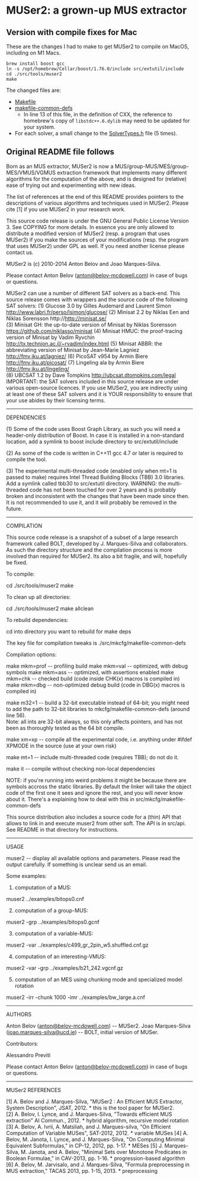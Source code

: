 # MUSer2: a grown-up MUS extractor

## Version with compile fixes for Mac

These are the changes I had to make to get MUSer2 to compile on MacOS, including
on M1 Macs.

```
brew install boost gcc
ln -s /opt/homebrew/Cellar/boost/1.76.0/include src/extutil/include
cd ./src/tools/muser2
make
```

The changed files are:

- [Makefile](src/tools/muser2/Makefile)
- [makefile-common-defs](/Users/dominik/GitHub/muser2-mac/src/mkcfg/makefile-common-defs)
    - In line 13 of this file, in the definition of CXX, the reference to homebrew's
      copy of `libstdc++.6.dylib` may need to be updated for your system.
- For each solver, a small change to the [SolverTypes.h](/Users/dominik/GitHub/muser2-mac/src/extsrc/minisat-hmuc/core/SolverTypes.h) file (5 times).


## Original README file follows

Born as an MUS extractor, MUSer2 is now a MUS/group-MUS/MES/group-MES/VMUS/VGMUS
extraction framework that implements many different algorithms for the 
computation of the above, and is designed for (relative) ease of trying out and 
experimenting with new ideas. 

The list of references at the end of this README provides pointers to the 
descriptions of various algorithms and techniques used in MUSer2. Please cite 
[1] if you use MUSer2 in your research work.

This source code release is under the GNU General Public License Version 3. See 
COPYING for more details. In essence you are only allowed to distribute a 
modified version of MUSer2 (resp. a program that uses MUSer2) if you make the 
sources of your modifications (resp. the program that uses MUSer2) under GPL as 
well. If you need another license please contact us.

MUSer2 is (c) 2010-2014 Anton Belov and Joao Marques-Silva.  

Please contact Anton Belov (anton@belov-mcdowell.com) in case of bugs or 
questions.

MUSer2 can use a number of different SAT solvers as a back-end. This source 
release comes with wrappers and the source code of the following SAT solvers:
(1) Glucose 3.0 by Gilles Audemard and Laurent Simon
    http://www.labri.fr/perso/lsimon/glucose/
(2) Minisat 2.2 by Niklas Een and Niklas Sorensson
    http://http://minisat.se/  
(3) Minisat GH: the up-to-date version of Minisat by Niklas Sorensson
    https://github.com/niklasso/minisat
(4) Minisat HMUC: the proof-tracing version of Minisat by Vadim Ryvchin
    http://tx.technion.ac.il/~rvadim/index.html
(5) Minisat ABBR: the abbreviating version of Minisat by Jean-Marie Lagniez
    http://fmv.jku.at/lagniez/
(6) PicoSAT v954 by Armin Biere
    http://fmv.jku.at/picosat/
(7) Lingeling ala by Armin Biere
    http://fmv.jku.at/lingeling/        
(8) UBCSAT 1.2 by Dave Tompkins
    http://ubcsat.dtompkins.com/legal
IMPORTANT: the SAT solvers included in this source release are under various
open-source licences. If you use MUSer2, you are indirectly using at least one
of these SAT solvers and it is YOUR responsibility to ensure that your use 
abides by their licensing terms.
       
********************************************************************************
DEPENDENCIES

(1) Some of the code uses Boost Graph Library, as such you will need a 
    header-only distribution of Boost. In case it is installed in a non-standard 
    location, add a symlink to boost include directory to src/extutil/include

(2) As some of the code is written in C++11 gcc 4.7 or later is required to 
    compile the tool.
    
(3) The experimental multi-threaded code (enabled only when mt=1 is passed to
    make) requires Intel Thread Building Blocks (TBB) 3.0 libraries. Add a 
    symlink called tbb30 to src/extutil directory. 
    WARNING: the multi-threaded code has not been touched for over 2 years and 
    is probably broken and inconsistent with the changes that have been made 
    since then. It is not recommended to use it, and it will probably be removed
    in the future.     

********************************************************************************
COMPILATION

This source code release is a snapshot of a subset of a large research framework
called BOLT, developed by J. Marques-Silva and collaborators. As such the 
directory structure and the compilation process is more involved than required 
for MUSer2. Its also a bit fragile, and will, hopefully be fixed.

To compile:

cd ./src/tools/muser2
make

To clean up all directories:

cd ./src/tools/muser2
make allclean

To rebuild dependencies:

cd into directory you want to rebuild for
make deps

The key file for compilation tweaks is ./src/mkcfg/makefile-common-defs

Compilation options:

make mkm=prof -- profiling build
make mkm=val  -- optimized, with debug symbols
make mkm=ass  -- optimized, with assertions enabled
make mkm=chk  -- checked build (code inside CHK(x) macros is compiled in)
make mkm=dbg  -- non-optimized debug build (code in DBG(x) macros is compiled in)

make m32=1    -- build a 32-bit executable instead of 64-bit; you might need to
                 add the path to 32-bit libraries to mkcfg/makefile-common-defs
                 (around line 56).          
                 Note: all ints are 32-bit always, so this only affects pointers,
                 and has not been as thoroughly tested as the 64 bit compile.
                 
make xm=xp    -- compile all the experimental code, i.e. anything under
                 #ifdef XPMODE in the source (use at your own risk)

make mt=1     -- include multi-threaded code (requires TBB); do not do it.

make it       -- compile without checking non-local dependencies

NOTE: if you're running into weird problems it might be because there are 
symbols accross the static libraries. By default the linker will take the 
object code of the first one it sees and ignore the rest, and you will never 
know about it. There's a explaining how to deal with this in 
src/mkcfg/makefile-common-defs

This source distribution also includes a source code for a (thin) API that allows
to link in and execute muser2 from other soft. The API is in src/api.
See README in that directory for instructions.


********************************************************************************
USAGE

muser2 -- display all available options and parameters. Please read the output
          carefully. If something is unclear send us an email.

Some examples:

1. computation of a MUS:

muser2 ../examples/bitops0.cnf  

2. computation of a group-MUS:

muser2 -grp ../examples/bitops0.gcnf

3. computation of a variable-MUS:

muser2 -var ../examples/c499_gr_2pin_w5.shuffled.cnf.gz

4. computation of an interesting-VMUS:

muser2 -var -grp ../examples/b21_242.vgcnf.gz

5. computation of an MES using chunking mode and specialized model rotation

muser2 -irr -chunk 1000 -imr ../examples/bw_large.a.cnf


********************************************************************************
AUTHORS

Anton Belov (anton@belov-mcdowell.com) -- MUSer2.
Joao Marques-Silva (joao.marques-silva@ucd.ie) -- BOLT, initial version of MUSer.

Contributors:

Alessandro Previti

Please contact Anton Belov (anton@belov-mcdowell.com) in case of bugs or 
questions.

********************************************************************************
MUSer2 REFERENCES

[1] A. Belov and J. Marques-Silva, "MUSer2 : An Efficient MUS Extractor, System 
    Description", JSAT, 2012. 
    * this is the tool paper for MUSer2.    
[2] A. Belov, I. Lynce, and J. Marques-Silva, "Towards efficient MUS extraction"
    AI Commun., 2012.
    * hybrid algorithm, recursive model rotation
[3] A. Belov, A. Ivrii, A. Matsliah, and J. Marques-silva, "On Efficient 
    Computation of Variable MUSes", SAT-2012, 2012.
    * variable MUSes
[4] A. Belov, M. Janota, I. Lynce, and J. Marques-Silva, "On Computing Minimal 
    Equivalent Subformulas," in CP-12, 2012, pp. 1-17.
    * MESes
[5] J. Marques-Silva, M. Janota, and A. Belov, "Minimal Sets over Monotone 
    Predicates in Boolean Formulae," in CAV-2013, pp. 1-16.
    * progression-based algorithm
[6] A. Belov, M. Jarvisalo, and J. Marques-Silva, "Formula preprocessing in MUS 
    extraction," TACAS 2013, pp. 1-15, 2013.
    * preprocessing
    